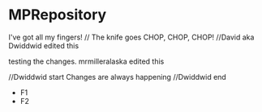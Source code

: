 # MPRepository

I've got all my fingers!		//
The knife goes CHOP, CHOP, CHOP! 	//David aka Dwiddwid edited this

testing the changes. mrmilleralaska edited this

//Dwiddwid start
Changes are always happening
//Dwiddwid end


* F1
* F2
